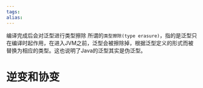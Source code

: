 ```yaml
---
tags: 
alias:
---
```

编译完成后会对泛型进行类型擦除
所谓的`类型擦除(type erasure)`，指的是泛型只在编译时起作用，在进入JVM之前，泛型会被擦除掉，根据泛型定义的形式而被替换为相应的类型。这也说明了Java的泛型其实是伪泛型。


# 逆变和协变

